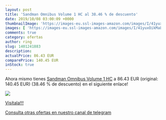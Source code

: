 ```yaml
---
layout: post
title: 'Sandman Omnibus Volume 1 HC al 38.46 % de descuento'
date: 2019/10/08 03:00:09 +0000
thumbnailImage: 'https://images-eu.ssl-images-amazon.com/images/I/41yuxOikMaL._SL200_.jpg'
images: [ 'https://images-eu.ssl-images-amazon.com/images/I/41yuxOikMaL._SL200_.jpg' ]
comments: true
category: ofertas
author: ring
slug: 1401241883
description:
actualPrice: 86.43 EUR
comparePrice: 140.45 EUR
inStock: true
---
```


Ahora mismo tienes [Sandman Omnibus Volume 1 HC](https://www.amazon.com/dp/1401241883/?tag=redken08-20) a 86.43 EUR (original: 140.45 EUR) (38.46 %  de descuento) en el siguiente enlace!

[![](https://images-eu.ssl-images-amazon.com/images/I/41yuxOikMaL._SL200_.jpg)](https://www.amazon.com/dp/1401241883/?tag=redken08-20)

[Visítala!!!](https://www.amazon.com/dp/1401241883/?tag=redken08-20)

[Consulta otras ofertas en nuestro canal de telegram](https://t.me/s/ofertas25)
